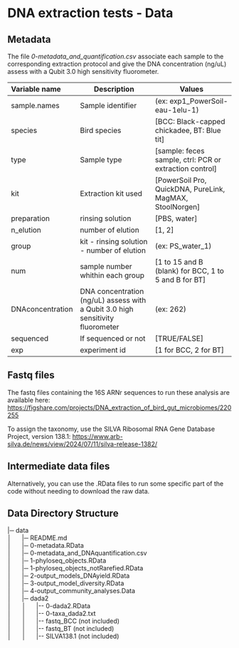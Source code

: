 # DNA extraction tests - Data

## Metadata

The file *0-metadata_and_quantification.csv* associate each sample to the corresponding extraction protocol and give the DNA concentration (ng/uL) assess with a Qubit 3.0 high sensitivity fluorometer.

| Variable name | Description | Values |
| :------------ | ----------- | ------ |
| sample.names | Sample identifier | (ex: exp1_PowerSoil-eau-1elu-1) |
| species | Bird species | [BCC: Black-capped chickadee, BT: Blue tit] |
| type | Sample type | [sample: feces sample, ctrl: PCR or extraction control] |
| kit | Extraction kit used | [PowerSoil Pro, QuickDNA, PureLink, MagMAX, StoolNorgen] |
| preparation | rinsing solution | [PBS, water] |
| n_elution | number of elution | [1, 2] |
| group | kit - rinsing solution - number of elution | (ex: PS_water_1) |
| num | sample number whithin each group | [1 to 15 and B (blank) for BCC, 1 to 5 and B for BT] |
| DNAconcentration | DNA concentration (ng/uL) assess with a Qubit 3.0 high sensitivity fluorometer | (ex: 262) |
| sequenced | If sequenced or not | [TRUE/FALSE] |
| exp | experiment id | [1 for BCC, 2 for BT] |


## Fastq files

The fastq files containing the 16S ARNr sequences to run these analysis are available here:
https://figshare.com/projects/DNA_extraction_of_bird_gut_microbiomes/220255

To assign the taxonomy, use the SILVA Ribosomal RNA Gene Database Project,
version 138.1:
https://www.arb-silva.de/news/view/2024/07/11/silva-release-1382/

## Intermediate data files

Alternatively, you can use the .RData files to run some specific 
part of the code without needing to download the raw data.

## Data Directory Structure

|─ data <br>
│&nbsp; &nbsp; &nbsp; |─ README.md <br>
│&nbsp; &nbsp; &nbsp; |─ 0-metadata.RData <br>
│&nbsp; &nbsp; &nbsp; |─ 0-metadata_and_DNAquantification.csv <br>
│&nbsp; &nbsp; &nbsp; |─ 1-phyloseq_objects.RData <br>
│&nbsp; &nbsp; &nbsp; |─ 1-phyloseq_objects_notRarefied.RData <br>
│&nbsp; &nbsp; &nbsp; |─ 2-output_models_DNAyield.RData <br>
│&nbsp; &nbsp; &nbsp; |─ 3-output_model_diversity.RData <br>
│&nbsp; &nbsp; &nbsp; |─ 4-output_community_analyses.Data <br>
│&nbsp; &nbsp; &nbsp; |─ dada2 <br>
│&nbsp; &nbsp; &nbsp; │&nbsp; &nbsp; &nbsp; |-- 0-dada2.RData <br>
│&nbsp; &nbsp; &nbsp; │&nbsp; &nbsp; &nbsp; |-- 0-taxa_dada2.txt <br>
│&nbsp; &nbsp; &nbsp; │&nbsp; &nbsp; &nbsp; |-- fastq_BCC (not included) <br>
│&nbsp; &nbsp; &nbsp; │&nbsp; &nbsp; &nbsp; |-- fastq_BT (not included) <br>
│&nbsp; &nbsp; &nbsp; │&nbsp; &nbsp; &nbsp; |-- SILVA138.1 (not included) <br>
